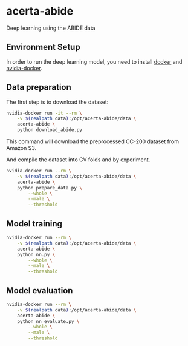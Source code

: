 # acerta-abide
Deep learning using the ABIDE data

## Environment Setup
In order to run the deep learning model, you need to install [docker](https://docs.docker.com/engine/getstarted/step_one/) and [nvidia-docker](https://github.com/NVIDIA/nvidia-docker).

## Data preparation

The first step is to download the dataset:

```bash
nvidia-docker run -it --rm \
    -v $(realpath data):/opt/acerta-abide/data \
    acerta-abide \
    python download_abide.py
```

This command will download the preprocessed CC-200 dataset from Amazon S3.

And compile the dataset into CV folds and by experiment.

```bash
nvidia-docker run --rm \
    -v $(realpath data):/opt/acerta-abide/data \
    acerta-abide \
    python prepare_data.py \
        --whole \
        --male \
        --threshold
```

## Model training

```bash
nvidia-docker run --rm \
    -v $(realpath data):/opt/acerta-abide/data \
    acerta-abide \
    python nn.py \
        --whole \
        --male \
        --threshold
```

## Model evaluation

```bash
nvidia-docker run --rm \
    -v $(realpath data):/opt/acerta-abide/data \
    acerta-abide \
    python nn_evaluate.py \
        --whole \
        --male \
        --threshold
```
